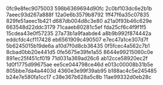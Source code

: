 0fc9e8fec9075003
598b6369694d90fc
2c0bf103dc6e2b1b
7aeec93d267a888f
12a0e6b3579b8792
1ff47f6a35c07835
829fe51aeec1b421
d687db004d8c3e80
a21a0f93b46c629e
663548d22ddc3179
71caaeb80281c5ef
fda25cf6c4f9f1f5
15cdea43e0f57235
27a73b1a9faabde4
a8b9b992f874442a
eddcfdc4cf117428
eb6561909c490507
e7ec47a1ce307d7f
5b6245015b19de6a
a10d7f0d8cb36435
0f5fcec4a562c7b1
8cbad0bb20e441d5
0fe5675e39fe1a55
8644e99215060c0e
891ec25f451cf019
71d031a369ad26c6
ab12cce58920ec2f
1d0f1775d99675ae
ee5ce044798ce46d
e013c00008b31b5e
805bbe7da4a4403d
4360e3e99f39ab95
b188ac4c5e245485
b24e7e580fa1cc17
c38e367b628a5c8b
11ae99332d0eb28c
